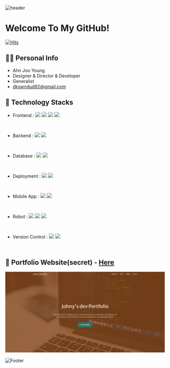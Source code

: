 ![header](https://capsule-render.vercel.app/api?type=shark&color=auto&height=50&section=header&text=✨&fontSize=20)

# Welcome To My GitHub!

[![Hits](https://hits.seeyoufarm.com/api/count/incr/badge.svg?url=https%3A%2F%2Fgithub.com%2Fdkswndud1992%2F&count_bg=%233BFF8C&title_bg=%23FF9C45&icon=github.svg&icon_color=%23000000&title=hits&edge_flat=false)](https://github.com/dkswndud1992)

## 🙋‍♂️ Personal Info
- Ahn Joo Young
- Designer & Director & Developer
- Generalist
- dkswndud92@gmail.com

## 🔨 Technology Stacks
- Frontend :
<span><img src="https://img.shields.io/badge/HTML-f34f26?style=flat&logo=html5&logoColor=white"/></span>
<span><img src="https://img.shields.io/badge/CSS-A572b6?style=flat&logo=css3&logoColor=white"/></span>
<span><img src="https://img.shields.io/badge/JavaScript-dbab09?style=flat&logo=javascript&logoColor=white"/></span>
<span><img src="https://img.shields.io/badge/VueJS-01DFA5?style=flat&logo=vuedotjs&logoColor=white"/></span>
<br/>

- Backend :
<span><img src="https://img.shields.io/badge/Spring-0776pB?style=flat&logo=spring&logoColor=white"/></span>
<span><img src="https://img.shields.io/badge/NodeJS-dbab09?style=flat&logo=nodedotjs&logoColor=white"/></span>
<br/>

- Database :
<span><img src="https://img.shields.io/badge/PostgreSQL-336791?style=flat&logo=postgresql&logoColor=white"/></span>
<span><img src="https://img.shields.io/badge/MariaDB-0B3B39?style=flat&logo=mariadb&logoColor=white"/></span>
<br/>

- Deployment :
<span><img src="https://img.shields.io/badge/Firebase-FFCA28?style=flat&logo=heroku&logoColor=white"/></span>
<span><img src="https://img.shields.io/badge/Docker-00FFFF?style=flat&logo=docker&logoColor=white"/></span>
<br/>

- Mobile App :
<span><img src="https://img.shields.io/badge/Flutter-61dafb?style=flat&logo=flutter&logoColor=white"/></span>
<span><img src="https://img.shields.io/badge/Kotlin-FFCA28?style=flat&logo=kotlin&logoColor=white"/></span>
<br/>

- Robot :
<span><img src="https://img.shields.io/badge/C++-0000ff?style=flat&logo=cplusplus&logoColor=white"/></span>
<span><img src="https://img.shields.io/badge/Python-ffff00?style=flat&logo=python&logoColor=white"/></span>
<span><img src="https://img.shields.io/badge/ROS-ff0000?style=flat&logo=ros&logoColor=white"/></span>
<br/>

- Version Control :
<span><img src="https://img.shields.io/badge/Git-f09092?style=flat&logo=git&logoColor=white"/></span>
<span><img src="https://img.shields.io/badge/GitHub-181717?style=flat&logo=github&logoColor=white"/></span>
<br/>

## 📝 Portfolio Website(secret) - <a href="https://my-secret-portfolio.web.app">Here</a>
[![image](https://raw.githubusercontent.com/dkswndud1992/dkswndud1992/main/web/portfolio_img.PNG)](https://my-secret-portfolio.web.app)

![Footer](https://capsule-render.vercel.app/api?type=waving&color=auto&height=200&section=footer&text=⛵️_keep_going&fontSize=88)
